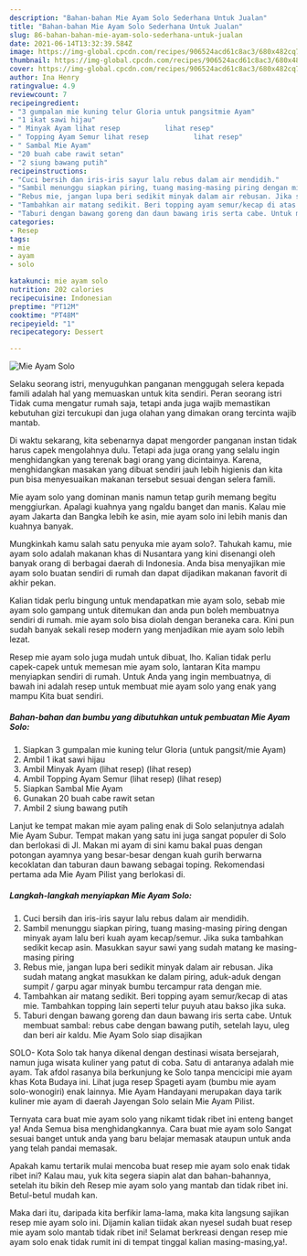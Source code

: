 ```yaml
---
description: "Bahan-bahan Mie Ayam Solo Sederhana Untuk Jualan"
title: "Bahan-bahan Mie Ayam Solo Sederhana Untuk Jualan"
slug: 86-bahan-bahan-mie-ayam-solo-sederhana-untuk-jualan
date: 2021-06-14T13:32:39.584Z
image: https://img-global.cpcdn.com/recipes/906524acd61c8ac3/680x482cq70/mie-ayam-solo-foto-resep-utama.jpg
thumbnail: https://img-global.cpcdn.com/recipes/906524acd61c8ac3/680x482cq70/mie-ayam-solo-foto-resep-utama.jpg
cover: https://img-global.cpcdn.com/recipes/906524acd61c8ac3/680x482cq70/mie-ayam-solo-foto-resep-utama.jpg
author: Ina Henry
ratingvalue: 4.9
reviewcount: 7
recipeingredient:
- "3 gumpalan mie kuning telur Gloria untuk pangsitmie Ayam"
- "1 ikat sawi hijau"
- " Minyak Ayam lihat resep           lihat resep"
- " Topping Ayam Semur lihat resep           lihat resep"
- " Sambal Mie Ayam"
- "20 buah cabe rawit setan"
- "2 siung bawang putih"
recipeinstructions:
- "Cuci bersih dan iris-iris sayur lalu rebus dalam air mendidih."
- "Sambil menunggu siapkan piring, tuang masing-masing piring dengan minyak ayam lalu beri kuah ayam kecap/semur. Jika suka tambahkan sedikit kecap asin. Masukkan sayur sawi yang sudah matang ke masing-masing piring"
- "Rebus mie, jangan lupa beri sedikit minyak dalam air rebusan. Jika sudah matang angkat masukkan ke dalam piring, aduk-aduk dengan sumpit / garpu agar minyak bumbu tercampur rata dengan mie."
- "Tambahkan air matang sedikit. Beri topping ayam semur/kecap di atas mie. Tambahkan topping lain seperti telur puyuh atau bakso jika suka."
- "Taburi dengan bawang goreng dan daun bawang iris serta cabe. Untuk membuat sambal: rebus cabe dengan bawang putih, setelah layu, uleg dan beri air kaldu. Mie Ayam Solo siap disajikan"
categories:
- Resep
tags:
- mie
- ayam
- solo

katakunci: mie ayam solo 
nutrition: 202 calories
recipecuisine: Indonesian
preptime: "PT12M"
cooktime: "PT48M"
recipeyield: "1"
recipecategory: Dessert

---
```



![Mie Ayam Solo](https://img-global.cpcdn.com/recipes/906524acd61c8ac3/680x482cq70/mie-ayam-solo-foto-resep-utama.jpg)

Selaku seorang istri, menyuguhkan panganan menggugah selera kepada famili adalah hal yang memuaskan untuk kita sendiri. Peran seorang istri Tidak cuma mengatur rumah saja, tetapi anda juga wajib memastikan kebutuhan gizi tercukupi dan juga olahan yang dimakan orang tercinta wajib mantab.

Di waktu  sekarang, kita sebenarnya dapat mengorder panganan instan tidak harus capek mengolahnya dulu. Tetapi ada juga orang yang selalu ingin menghidangkan yang terenak bagi orang yang dicintainya. Karena, menghidangkan masakan yang dibuat sendiri jauh lebih higienis dan kita pun bisa menyesuaikan makanan tersebut sesuai dengan selera famili. 

Mie ayam solo yang dominan manis namun tetap gurih memang begitu menggiurkan. Apalagi kuahnya yang ngaldu banget dan manis. Kalau mie ayam Jakarta dan Bangka lebih ke asin, mie ayam solo ini lebih manis dan kuahnya banyak.

Mungkinkah kamu salah satu penyuka mie ayam solo?. Tahukah kamu, mie ayam solo adalah makanan khas di Nusantara yang kini disenangi oleh banyak orang di berbagai daerah di Indonesia. Anda bisa menyajikan mie ayam solo buatan sendiri di rumah dan dapat dijadikan makanan favorit di akhir pekan.

Kalian tidak perlu bingung untuk mendapatkan mie ayam solo, sebab mie ayam solo gampang untuk ditemukan dan anda pun boleh membuatnya sendiri di rumah. mie ayam solo bisa diolah dengan beraneka cara. Kini pun sudah banyak sekali resep modern yang menjadikan mie ayam solo lebih lezat.

Resep mie ayam solo juga mudah untuk dibuat, lho. Kalian tidak perlu capek-capek untuk memesan mie ayam solo, lantaran Kita mampu menyiapkan sendiri di rumah. Untuk Anda yang ingin membuatnya, di bawah ini adalah resep untuk membuat mie ayam solo yang enak yang mampu Kita buat sendiri.

<!--inarticleads1-->

##### Bahan-bahan dan bumbu yang dibutuhkan untuk pembuatan Mie Ayam Solo:

1. Siapkan 3 gumpalan mie kuning telur Gloria (untuk pangsit/mie Ayam)
1. Ambil 1 ikat sawi hijau
1. Ambil  Minyak Ayam (lihat resep)           (lihat resep)
1. Ambil  Topping Ayam Semur (lihat resep)           (lihat resep)
1. Siapkan  Sambal Mie Ayam
1. Gunakan 20 buah cabe rawit setan
1. Ambil 2 siung bawang putih


Lanjut ke tempat makan mie ayam paling enak di Solo selanjutnya adalah Mie Ayam Subur. Tempat makan yang satu ini juga sangat populer di Solo dan berlokasi di Jl. Makan mi ayam di sini kamu bakal puas dengan potongan ayamnya yang besar-besar dengan kuah gurih berwarna kecoklatan dan taburan daun bawang sebagai toping. Rekomendasi pertama ada Mie Ayam Pilist yang berlokasi di. 

<!--inarticleads2-->

##### Langkah-langkah menyiapkan Mie Ayam Solo:

1. Cuci bersih dan iris-iris sayur lalu rebus dalam air mendidih.
1. Sambil menunggu siapkan piring, tuang masing-masing piring dengan minyak ayam lalu beri kuah ayam kecap/semur. Jika suka tambahkan sedikit kecap asin. Masukkan sayur sawi yang sudah matang ke masing-masing piring
1. Rebus mie, jangan lupa beri sedikit minyak dalam air rebusan. Jika sudah matang angkat masukkan ke dalam piring, aduk-aduk dengan sumpit / garpu agar minyak bumbu tercampur rata dengan mie.
1. Tambahkan air matang sedikit. Beri topping ayam semur/kecap di atas mie. Tambahkan topping lain seperti telur puyuh atau bakso jika suka.
1. Taburi dengan bawang goreng dan daun bawang iris serta cabe. Untuk membuat sambal: rebus cabe dengan bawang putih, setelah layu, uleg dan beri air kaldu. Mie Ayam Solo siap disajikan


SOLO- Kota Solo tak hanya dikenal dengan destinasi wisata bersejarah, namun juga wisata kuliner yang patut di coba. Satu di antaranya adalah mie ayam. Tak afdol rasanya bila berkunjung ke Solo tanpa mencicipi mie ayam khas Kota Budaya ini. Lihat juga resep Spageti ayam (bumbu mie ayam solo-wonogiri) enak lainnya. Mie Ayam Handayani merupakan daya tarik kuliner mie ayam di daerah Jayengan Solo selain Mie Ayam Pilist. 

Ternyata cara buat mie ayam solo yang nikamt tidak ribet ini enteng banget ya! Anda Semua bisa menghidangkannya. Cara buat mie ayam solo Sangat sesuai banget untuk anda yang baru belajar memasak ataupun untuk anda yang telah pandai memasak.

Apakah kamu tertarik mulai mencoba buat resep mie ayam solo enak tidak ribet ini? Kalau mau, yuk kita segera siapin alat dan bahan-bahannya, setelah itu bikin deh Resep mie ayam solo yang mantab dan tidak ribet ini. Betul-betul mudah kan. 

Maka dari itu, daripada kita berfikir lama-lama, maka kita langsung sajikan resep mie ayam solo ini. Dijamin kalian tiidak akan nyesel sudah buat resep mie ayam solo mantab tidak ribet ini! Selamat berkreasi dengan resep mie ayam solo enak tidak rumit ini di tempat tinggal kalian masing-masing,ya!.

